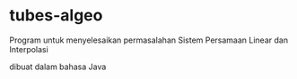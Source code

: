 # tubes-algeo
Program untuk menyelesaikan permasalahan Sistem Persamaan Linear dan Interpolasi

dibuat dalam bahasa Java
